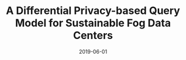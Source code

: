---
title: "A Differential Privacy-based Query Model for Sustainable Fog Data Centers"
authors:
- Miao Du
- Kun Wang
- Xiulong Liu
- Song Guo
- Yan Zhang

date: "2019-06-01"
doi: ""

# Publication type.
# 1 = Conference paper; 2 = Journal article;
# 3 = Preprint Paper; 4 = Report; 5 = Book; 6 = Book section;
# 7 = Thesis; 8 = Patent
publication_types: ["2"]

# Publication name and optional abbreviated publication name.
publication: "*IEEE Transactions on Sustainable Computing*"
publication_short: "TSUSC(JCR-Q1)"

url_pdf: https://ieeexplore.ieee.org/abstract/document/7947232
# url_code: ''
# url_dataset: ''
# url_poster: ''
# url_project: ''
# url_slides: ''
# url_video: ''

---